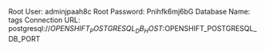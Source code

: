 Root User: adminjpaah8c
Root Password: Pnihfk6mj6bG
Database Name: tags
Connection URL: postgresql://$OPENSHIFT_POSTGRESQL_DB_HOST:$OPENSHIFT_POSTGRESQL_DB_PORT